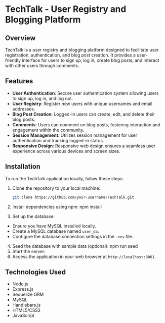 # TechTalk - User Registry and Blogging Platform

## Overview

TechTalk is a user registry and blogging platform designed to facilitate user registration, authentication, and blog post creation. It provides a user-friendly interface for users to sign up, log in, create blog posts, and interact with other users through comments.

## Features

- **User Authentication**: Secure user authentication system allowing users to sign up, log in, and log out.
- **User Registry**: Register new users with unique usernames and email addresses.
- **Blog Post Creation**: Logged-in users can create, edit, and delete their blog posts.
- **Comments**: Users can comment on blog posts, fostering interaction and engagement within the community.
- **Session Management**: Utilizes session management for user authentication and tracking logged-in status.
- **Responsive Design**: Responsive web design ensures a seamless user experience across various devices and screen sizes.

## Installation

To run the TechTalk application locally, follow these steps:

1. Clone the repository to your local machine:

   ```bash
   git clone https://github.com/your-username/TechTalk.git

2. Install dependencies using npm: npm install
3. Set up the database:
- Ensure you have MySQL installed locally.
- Create a MySQL database named `user_db`.
- Configure the database connection settings in the `.env` file.
4. Seed the database with sample data (optional): npm run seed
5. Start the server:
6. Access the application in your web browser at `http://localhost:3001`.

## Technologies Used

- Node.js
- Express.js
- Sequelize ORM
- MySQL
- Handlebars.js
- HTML5/CSS3
- JavaScript